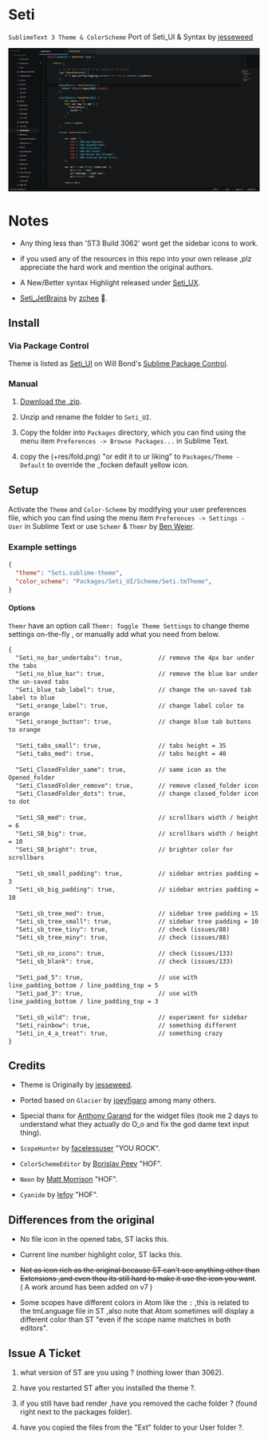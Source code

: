 # Seti

`SublimeText 3 Theme & ColorScheme` Port of Seti_UI & Syntax by [jesseweed](https://github.com/jesseweed/seti-ui)

![Seti Screenshot](./+res/screenshot-1.png)


# Notes

- Any thing less than 'ST3 Build 3062' wont get the sidebar icons to work.

- if you used any of the resources in this repo into your own release ,plz appreciate the hard work and mention the original authors.

- A New/Better syntax Highlight released under [Seti_UX](https://sublime.wbond.net/packages/Seti_UX).

- [Seti_JetBrains](https://github.com/zchee/Seti_JetBrains) by [zchee](https://github.com/zchee) :tophat:.

## Install

### Via Package Control

Theme is listed as [Seti_UI](https://sublime.wbond.net/packages/Seti_UI) on Will Bond's [Sublime Package Control](https://sublime.wbond.net).

### Manual

1. [Download the .zip](https://github.com/ctf0/Seti_ST3/archive/master.zip).

2. Unzip and rename the folder to ``Seti_UI``.

3. Copy the folder into `Packages` directory, which you can find using the menu item `Preferences -> Browse Packages...` in Sublime Text.

4. copy the (+res/fold.png) "or edit it to ur liking" to ``Packages/Theme - Default`` to override the _focken default yellow icon.

## Setup

Activate the `Theme` and `Color-Scheme` by modifying your user preferences file, which you can find using the menu item `Preferences -> Settings - User` in Sublime Text or use `Schemr` & `Themr` by [Ben Weier](https://github.com/benweier).

### Example settings

```json
{
  "theme": "Seti.sublime-theme",
  "color_scheme": "Packages/Seti_UI/Scheme/Seti.tmTheme",
}
```

#### Options

`Themr` have an option call ``Themr: Toggle Theme Settings`` to change theme settings on-the-fly , or manually add what you need from below.

```
{
  "Seti_no_bar_undertabs": true,          // remove the 4px bar under the tabs
  "Seti_no_blue_bar": true,               // remove the blue bar under the un-saved tabs
  "Seti_blue_tab_label": true,            // change the un-saved tab label to blue
  "Seti_orange_label": true,		      // change label color to orange
  "Seti_orange_button": true,			  // change blue tab buttons to orange

  "Seti_tabs_small": true,                // tabs height = 35
  "Seti_tabs_med": true,                  // tabs height = 40

  "Seti_ClosedFolder_same": true,         // same icon as the Opened_folder
  "Seti_ClosedFolder_remove": true,       // remove closed_folder icon
  "Seti_ClosedFolder_dots": true,         // change closed_folder icon to dot

  "Seti_SB_med": true,                    // scrollbars width / height = 6
  "Seti_SB_big": true,                    // scrollbars width / height = 10
  "Seti_SB_bright": true,                 // brighter color for scrollbars

  "Seti_sb_small_padding": true,          // sidebar entries padding = 3
  "Seti_sb_big_padding": true,            // sidebar entries padding = 10

  "Seti_sb_tree_med": true,               // sidebar tree padding = 15
  "Seti_sb_tree_small": true,             // sidebar tree padding = 10
  "Seti_sb_tree_tiny": true,              // check (issues/88)
  "Seti_sb_tree_miny": true,              // check (issues/88)

  "Seti_sb_no_icons": true,               // check (issues/133)
  "Seti_sb_blank": true,                  // check (issues/133)

  "Seti_pad_5": true,                     // use with line_padding_bottom / line_padding_top = 5
  "Seti_pad_3": true,                     // use with line_padding_bottom / line_padding_top = 3

  "Seti_sb_wild": true,                   // experiment for sidebar
  "Seti_rainbow": true,                   // something different
  "Seti_in_4_a_treat": true,              // something crazy
}
```

## Credits

- Theme is Originally by [jesseweed](https://github.com/jesseweed/seti-ui).

- Ported based on `Glacier` by [joeyfigaro](https://github.com/joeyfigaro/glacier-theme) among many others.

- Special thanx for [Anthony Garand](https://github.com/garand) for the widget files (took me 2 days to understand what they actually do O_o and fix the god dame text input thing).

- `ScopeHunter` by [facelessuser](https://github.com/facelessuser) "YOU ROCK".

- `ColorSchemeEditor` by [Borislav Peev](https://github.com/bobef) "HOF".

- `Neon` by [Matt Morrison](https://github.com/MattDMo/Neon-color-scheme) "HOF".

- `Cyanide` by [lefoy](https://github.com/lefoy/cyanide-theme) "HOF".

## Differences from the original

- No file icon in the opened tabs, ST lacks this.

- Current line number highlight color, ST lacks this.

- <strike>Not as icon rich as the original because ST can't see anything other than Extensions ,and even thou its still hard to make it use the icon you want</strike>. ( A work around has been added on v7 )

- Some scopes have different colors in Atom like the `:` ,this is related to the tmLanguage file in ST ,also note that Atom sometimes will display a different color than ST "even if the scope name matches in both editors".

## Issue A Ticket

1. what version of ST are you using ? (nothing lower than 3062).

2. have you restarted ST after you installed the theme ?.

3. if you still have bad render ,have you removed the cache folder ? (found right next to the packages folder).

4. have you copied the files from the "Ext" folder to your User folder ?.
